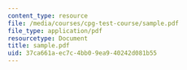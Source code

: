 ```yaml
---
content_type: resource
file: /media/courses/cpg-test-course/sample.pdf
file_type: application/pdf
resourcetype: Document
title: sample.pdf
uid: 37ca661a-ec7c-4bb0-9ea9-40242d081b55
---
```

